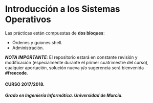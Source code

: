 # Introducción a los Sistemas Operativos 
Las prácticas están compuestas de **dos bloques**: 
  - Órdenes y guiones shell.
  - Administración.

**_NOTA IMPORTANTE_**: El repositorio estará en constante revisión y modificación (especialmente durante el primer cuatrimestre del curso), cualquier aportación, solución nueva y/o sugerencia será bienvenida **#freecode**.
#### CURSO 2017/2018.
##### Grado en Ingeniería Informática. Universidad de Murcia. 


